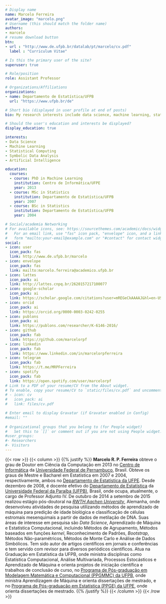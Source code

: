 ```yaml
---
# Display name
name: Marcelo Ferreira
avatar_image: "marcelo.png"
# Username (this should match the folder name)
authors:
- marcelo
# resume download button
btn:
- url : "http://www.de.ufpb.br/datalab/pt/marcelo/cv.pdf"
  label : "Curriculum Vitae"

# Is this the primary user of the site?
superuser: true

# Role/position
role: Assistant Professor

# Organizations/Affiliations
organizations:
- name: Departamento de Estatística/UFPB
  url: "https://www.ufpb.br/de"

# Short bio (displayed in user profile at end of posts)
bio: My research interests include data science, machine learning, statistical computing and symbolic data analysis.

# Should the user's education and interests be displayed?
display_education: true

interests:
- Data Science
- Machine Learning
- Statistical Computing
- Symbolic Data Analysis
- Artificial Intelligence

education:
  courses:
  - course: PhD in Machine Learning
    institution: Centro de Informática/UFPE
    year: 2013
  - course: MSc in Statistics
    institution: Departamento de Estatística/UFPB
    year: 2007
  - course: BSc in Statistics
    institution: Departamento de Estatística/UFPB
    year: 2004

# Social/academia Networking
# For available icons, see: https://sourcethemes.com/academic/docs/widgets/#icons
#   For an email link, use "fas" icon pack, "envelope" icon, and a link in the
#   form "mailto:your-email@example.com" or "#contact" for contact widget.
social:
- icon: user
  icon_pack: fas
  link: http://www.de.ufpb.br/marcelo
- icon: envelope
  icon_pack: fas
  link: mailto:marcelo.ferreira@academico.ufpb.br
- icon: lattes
  icon_pack: ai
  link: http://lattes.cnpq.br/2620157217100077
- icon: google-scholar
  icon_pack: ai
  link: https://scholar.google.com/citations?user=mREGeCkAAAAJ&hl=en-US
- icon: orcid
  icon_pack: ai
  link: https://orcid.org/0000-0003-0242-0255
- icon: publons
  icon_pack: ai
  link: https://publons.com/researcher/K-6146-2016/
- icon: github
  icon_pack: fab
  link: https://github.com/marcelorpf
- icon: linkedin
  icon_pack: fab
  link: https://www.linkedin.com/in/marcelorpferreira
- icon: telegram
  icon_pack: fab
  link: https://t.me/MRPFerreira
- icon: spotify
  icon_pack: fab
  link: https://open.spotify.com/user/marcelorpf
# Link to a PDF of your resume/CV from the About widget.
# To enable, copy your resume/CV to `static/files/cv.pdf` and uncomment the lines below.  
# - icon: cv
#   icon_pack: ai
#   link: files/cv.pdf

# Enter email to display Gravatar (if Gravatar enabled in Config)
#email: ""
  
# Organizational groups that you belong to (for People widget)
#   Set this to `[]` or comment out if you are not using People widget.  
#user_groups:
#- Researchers
#- Visitors
---
```

{{< row >}}
{{< column >}}
{{% justify %}}
**Marcelo R. P. Ferreira** obteve o grau de Doutor em Ciência da Computação em 2013 no [Centro de Informática](https://portal.cin.ufpe.br/) da [Universidade Federal de Pernambuco](https://www.ufpe.br/), Brasil. Obteve os graus de Mestre e Bacharel em Estatística em 2007 e 2004, respectivamente, ambos no [Departamento de Estatística da UFPE](https://www.ufpe.br/de/). Desde dezembro de 2008, é docente efetivo do [Departamento de Estatística](https://www.ufpb.br/de/) da [Universidade Federal da Paraíba (UFPB)](https://www.ufpb.br/), Brasil, onde ocupa, atualmente, o cargo de Professor Adjunto IV. De outubro de 2014 a setembro de 2015 realizou estágio pós-doutoral na [_RWTH Aachen University_](https://costalab.org/), Alemanha, onde desenvolveu atividades de pesquisa utilizando métodos de aprendizado de máquina para predição de idade biológica e classificação de células estromais mesenquimais a partir de dados de metilação de DNA. Suas áreas de interesse em pesquisa são  _Data Science_, Aprendizado de Máquina e Estatística Computacional, incluindo Métodos de Agrupamento, Métodos baseados em funções _kernel_, Reconhecimento de Padrões, _Bootstrap_, Métodos Não-paramétricos, Métodos de Monte Carlo e Análise de Dados Simbólicos. Tem sido autor de artigos científicos em jornais e conferências e tem servido com revisor para diversos periódicos científicos. Atua na Graduação em Estatística da UFPB, onde ministra disciplinas como Estatística Computacional, Análise Multivariada, Processos Estocásticos e Aprendizado de Máquina e orienta projetos de iniciação científica e trabalhos de conclusão de curso, no [Programa de Pós-graduação em Modelagem Matemática e Computacional (PPGMMC) da UFPB](http://ppgmmc.ci.ufpb.br/), onde ministra Aprendizagem de Máquina e orienta dissertações de mestrado, e no [Programa de Pós-graduação em Estatística (PPGE) da UFPE](https://www.ufpe.br/ppge), onde orienta dissertações de mestrado.
{{% /justify %}}
{{< /column >}}
{{< /row >}}